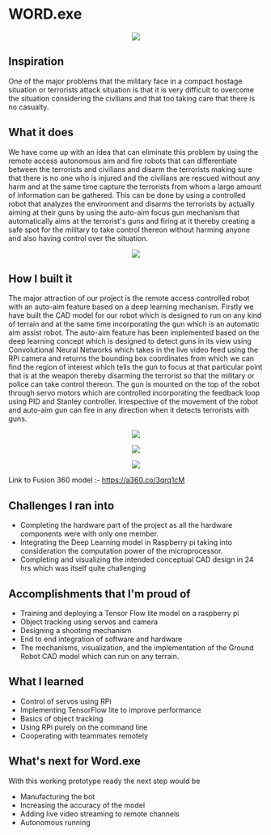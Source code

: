 # WORD.exe

<p align="center">
  <img src="https://github.com/Shobhit2000/WORD.exe/blob/master/img/1.jpg">
</p>

## Inspiration
One of the major problems that the military face in a compact hostage situation or terrorists attack situation is that it is very difficult to overcome the situation considering the civilians and that too taking care that there is no casualty.

## What it does
We have come up with an idea that can eliminate this problem by using the remote access autonomous aim and fire robots that can differentiate between the terrorists and civilians and disarm the terrorists making sure that there is no one who is injured and the civilians are rescued without any harm and at the same time capture the terrorists from whom a large amount of information can be gathered. This can be done by using a controlled robot that analyzes the environment and disarms the terrorists by actually aiming at their guns by using the auto-aim focus gun mechanism that automatically aims at the terrorist's guns and firing at it thereby creating a safe spot for the military to take control thereon without harming anyone and also having control over the situation.

<p align="center">
  <img src="https://github.com/Shobhit2000/WORD.exe/blob/master/img/2.jpg">
</p>

## How I built it
The major attraction of our project is the remote access controlled robot with an auto-aim feature based on a deep learning mechanism. Firstly we have built the CAD model for our robot which is designed to run on any kind of terrain and at the same time incorporating the gun which is an automatic aim assist robot. The auto-aim feature has been implemented based on the deep learning concept which is designed to detect guns in its view using Convolutional Neural Networks which takes in the live video feed using the RPi camera and returns the bounding box coordinates from which we can find the region of interest which tells the gun to focus at that particular point that is at the weapon thereby disarming the terrorist so that the military or police can take control thereon. The gun is mounted on the top of the robot through servo motors which are controlled incorporating the feedback loop using PID and Stanley controller. Irrespective of the movement of the robot and auto-aim gun can fire in any direction when it detects terrorists with guns. 

<p align="center">
  <img src="https://github.com/Shobhit2000/WORD.exe/blob/master/img/3.jpg">
</p>

<p align="center">
  <img src="https://github.com/Shobhit2000/WORD.exe/blob/master/img/4.jpg">
</p>

<p align="center">
  <img src="https://github.com/Shobhit2000/WORD.exe/blob/master/img/5.jpg">
</p>



Link to Fusion 360 model :- https://a360.co/3qrq1cM

## Challenges I ran into
* Completing the hardware part of the project as all the hardware components were with only one member.
* Integrating the Deep Learning model in Raspberry pi taking into consideration the computation power of the microprocessor.
* Completing and visualizing the intended conceptual CAD design in 24 hrs which was itself quite challenging

## Accomplishments that I'm proud of
* Training and deploying a Tensor Flow lite model on a raspberry pi
* Object tracking using servos and camera
* Designing a shooting mechanism 
* End to end integration of software and hardware
* The mechanisms, visualization, and the implementation of the Ground Robot CAD model which can run on any terrain. 

## What I learned
* Control of servos using RPi
* Implementing TensorFlow lite to improve performance
* Basics of object tracking
* Using RPi purely on the command line
* Cooperating with teammates remotely

## What's next for Word.exe
With this working prototype ready the next step would be
* Manufacturing the bot
* Increasing the accuracy of the model
* Adding live video streaming to remote channels
* Autonomous running
